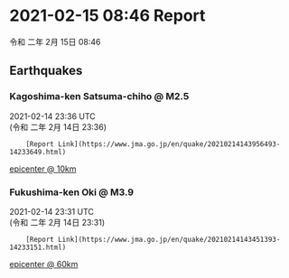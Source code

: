 # 2021-02-15 08:46 Report
令和 二年 2月 15日 08:46

## Earthquakes
### Kagoshima-ken Satsuma-chiho @ M2.5
2021-02-14 23:36 UTC  
        (令和 二年 2月 14日 23:36)
  
        [Report Link](https://www.jma.go.jp/en/quake/20210214143956493-14233649.html)  
[epicenter @ 10km](https://www.google.com/maps/place/32°06'00%22+130°06'00%22/@32.1,130.1,17z/data=!3m1!4b1!4m5!3m4!1s0x0:0x0!8m2!3d32.1!4d130.1)
### Fukushima-ken Oki @ M3.9
2021-02-14 23:31 UTC  
        (令和 二年 2月 14日 23:31)
  
        [Report Link](https://www.jma.go.jp/en/quake/20210214143451393-14233151.html)  
[epicenter @ 60km](https://www.google.com/maps/place/37°42'00%22+141°48'00%22/@37.7,141.8,17z/data=!3m1!4b1!4m5!3m4!1s0x0:0x0!8m2!3d37.7!4d141.8)